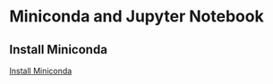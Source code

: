 # Miniconda and Jupyter Notebook

## Install Miniconda
[Install Miniconda](http://docs.continuum.io/anaconda/install/)
